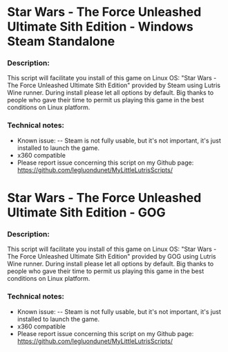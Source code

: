 # Star Wars - The Force Unleashed Ultimate Sith Edition - Windows Steam Standalone

### Description:
This script will facilitate you install of this game on Linux OS:
"Star Wars - The Force Unleashed Ultimate Sith Edition" provided by Steam using Lutris Wine runner.
During install please let all options by default.
Big thanks to people who gave their time to permit us playing this game in the best conditions on Linux platform.


### Technical notes:
- Known issue: 
-- Steam is not fully usable, but it's not important, it's just installed to launch the game. 
- x360 compatible
- Please report issue concerning this script on my Github page:
https://github.com/legluondunet/MyLittleLutrisScripts/


# Star Wars - The Force Unleashed Ultimate Sith Edition - GOG

### Description:
This script will facilitate you install of this game on Linux OS:
"Star Wars - The Force Unleashed Ultimate Sith Edition" provided by GOG using Lutris Wine runner.
During install please let all options by default.
Big thanks to people who gave their time to permit us playing this game in the best conditions on Linux platform.


### Technical notes:
- Known issue: 
-- Steam is not fully usable, but it's not important, it's just installed to launch the game. 
- x360 compatible
- Please report issue concerning this script on my Github page:
https://github.com/legluondunet/MyLittleLutrisScripts/
